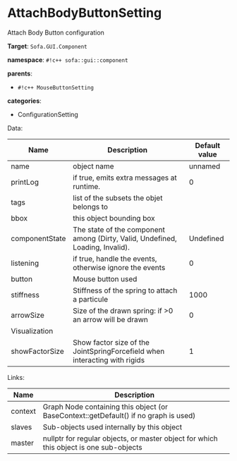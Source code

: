 # AttachBodyButtonSetting

Attach Body Button configuration


__Target__: `Sofa.GUI.Component`

__namespace__: `#!c++ sofa::gui::component`

__parents__: 

- `#!c++ MouseButtonSetting`

__categories__: 

- ConfigurationSetting

Data: 

<table>
<thead>
    <tr>
        <th>Name</th>
        <th>Description</th>
        <th>Default value</th>
    </tr>
</thead>
<tbody>
	<tr>
		<td>name</td>
		<td>
object name
</td>
		<td>unnamed</td>
	</tr>
	<tr>
		<td>printLog</td>
		<td>
if true, emits extra messages at runtime.
</td>
		<td>0</td>
	</tr>
	<tr>
		<td>tags</td>
		<td>
list of the subsets the objet belongs to
</td>
		<td></td>
	</tr>
	<tr>
		<td>bbox</td>
		<td>
this object bounding box
</td>
		<td></td>
	</tr>
	<tr>
		<td>componentState</td>
		<td>
The state of the component among (Dirty, Valid, Undefined, Loading, Invalid).
</td>
		<td>Undefined</td>
	</tr>
	<tr>
		<td>listening</td>
		<td>
if true, handle the events, otherwise ignore the events
</td>
		<td>0</td>
	</tr>
	<tr>
		<td>button</td>
		<td>
Mouse button used
</td>
		<td></td>
	</tr>
	<tr>
		<td>stiffness</td>
		<td>
Stiffness of the spring to attach a particule
</td>
		<td>1000</td>
	</tr>
	<tr>
		<td>arrowSize</td>
		<td>
Size of the drawn spring: if &gt;0 an arrow will be drawn
</td>
		<td>0</td>
	</tr>
	<tr>
		<td colspan="3">Visualization</td>
	</tr>
	<tr>
		<td>showFactorSize</td>
		<td>
Show factor size of the JointSpringForcefield  when interacting with rigids
</td>
		<td>1</td>
	</tr>

</tbody>
</table>

Links: 

| Name | Description |
| ---- | ----------- |
|context|Graph Node containing this object (or BaseContext::getDefault() if no graph is used)|
|slaves|Sub-objects used internally by this object|
|master|nullptr for regular objects, or master object for which this object is one sub-objects|



